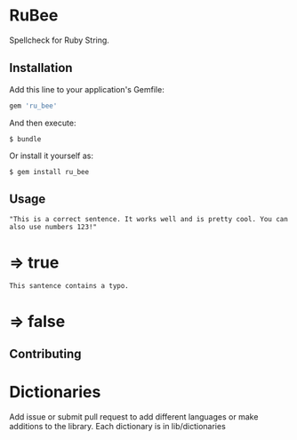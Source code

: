 # RuBee

Spellcheck for Ruby String.


## Installation

Add this line to your application's Gemfile:

```ruby
gem 'ru_bee'
```

And then execute:

    $ bundle

Or install it yourself as:

    $ gem install ru_bee

## Usage

`"This is a correct sentence. It works well and is pretty cool. You can also use numbers 123!"`

# => true

`This santence contains a typo.`

# => false


## Contributing

# Dictionaries
Add issue or submit pull request to add different languages or make additions to the library.
Each dictionary is in lib/dictionaries


